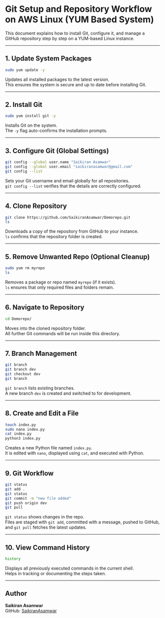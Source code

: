 # Git Setup and Repository Workflow on AWS Linux (YUM Based System)

This document explains how to install Git, configure it, and manage a GitHub repository step by step on a YUM-based Linux instance.

---

## 1. Update System Packages
```bash
sudo yum update -y
```
Updates all installed packages to the latest version.  
This ensures the system is secure and up to date before installing Git.

---

## 2. Install Git
```bash
sudo yum install git -y
```
Installs Git on the system.  
The `-y` flag auto-confirms the installation prompts.

---

## 3. Configure Git (Global Settings)
```bash
git config --global user.name "Saikiran Asamwar"
git config --global user.email "saikiranasamwar@gmail.com"
git config --list
```
Sets your Git username and email globally for all repositories.  
`git config --list` verifies that the details are correctly configured.

---

## 4. Clone Repository
```bash
git clone https://github.com/SaikiranAsamwar/Demorepo.git
ls
```
Downloads a copy of the repository from GitHub to your instance.  
`ls` confirms that the repository folder is created.

---

## 5. Remove Unwanted Repo (Optional Cleanup)
```bash
sudo yum rm myrepo
ls
```
Removes a package or repo named `myrepo` (if it exists).  
`ls` ensures that only required files and folders remain.

---

## 6. Navigate to Repository
```bash
cd Demorepo/
```
Moves into the cloned repository folder.  
All further Git commands will be run inside this directory.

---

## 7. Branch Management
```bash
git branch
git branch dev
git checkout dev
git branch
```
`git branch` lists existing branches.  
A new branch `dev` is created and switched to for development.

---

## 8. Create and Edit a File
```bash
touch index.py
sudo nano index.py
cat index.py
python3 index.py
```
Creates a new Python file named `index.py`.  
It is edited with `nano`, displayed using `cat`, and executed with Python.

---

## 9. Git Workflow
```bash
git status
git add .
git status
git commit -m "new file added"
git push origin dev
git pull
```
`git status` shows changes in the repo.  
Files are staged with `git add`, committed with a message, pushed to GitHub, and `git pull` fetches the latest updates.

---

## 10. View Command History
```bash
history
```
Displays all previously executed commands in the current shell.  
Helps in tracking or documenting the steps taken.

---

## Author
**Saikiran Asamwar**  
GitHub: [SaikiranAsamwar](https://github.com/SaikiranAsamwar)
